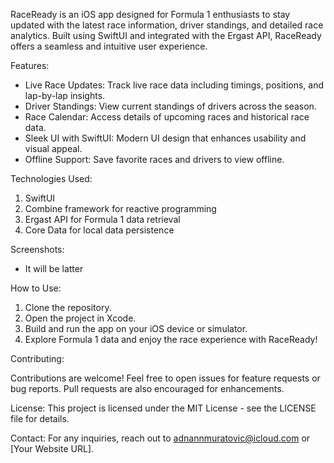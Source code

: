 
RaceReady is an iOS app designed for Formula 1 enthusiasts to stay updated with the
latest race information, driver standings, and detailed race analytics.
Built using SwiftUI and integrated with the Ergast API,
RaceReady offers a seamless and intuitive user experience.

Features:

* Live Race Updates: Track live race data including timings, positions, and lap-by-lap insights.
* Driver Standings: View current standings of drivers across the season.
* Race Calendar: Access details of upcoming races and historical race data.
* Sleek UI with SwiftUI: Modern UI design that enhances usability and visual appeal.
* Offline Support: Save favorite races and drivers to view offline.

Technologies Used:

1. SwiftUI
2. Combine framework for reactive programming
3. Ergast API for Formula 1 data retrieval
4. Core Data for local data persistence


Screenshots:

- It will be latter

How to Use:

1. Clone the repository.
2. Open the project in Xcode.
3. Build and run the app on your iOS device or simulator.
4. Explore Formula 1 data and enjoy the race experience with RaceReady!

Contributing:

Contributions are welcome! Feel free to open issues for feature requests or bug reports.
Pull requests are also encouraged for enhancements.

License:
This project is licensed under the MIT License - see the LICENSE file for details.

Contact:
For any inquiries, reach out to adnannmuratovic@icloud.com or [Your Website URL].
